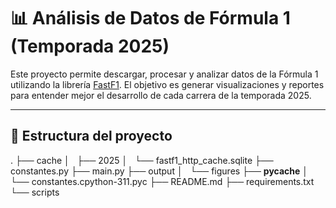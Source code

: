 # 📊 Análisis de Datos de Fórmula 1 (Temporada 2025)

Este proyecto permite descargar, procesar y analizar datos de la Fórmula 1
utilizando la librería [FastF1](https://theoehrly.github.io/Fast-F1/).
El objetivo es generar visualizaciones y reportes para entender mejor el
desarrollo de cada carrera de la temporada 2025.

---

## 📂 Estructura del proyecto
.
├── cache
│   ├── 2025
│   └── fastf1_http_cache.sqlite
├── constantes.py
├── main.py
├── output
│   └── figures
├── __pycache__
│   └── constantes.cpython-311.pyc
├── README.md
├── requirements.txt
└── scripts
